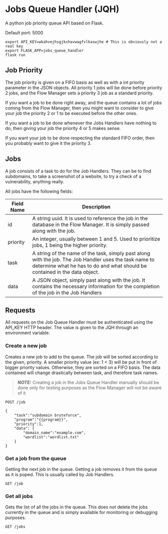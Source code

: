 # Jobs Queue Handler (JQH)

A python job priority queue API based on Flask. 

Default port: 5000

```
export API_KEY=wkahvejhsgjkshavwagfvlkaswjhe # This is obviously not a real key
export FLASK_APP=jobs_queue_handler
flask run
```

## Job Priority

The job priority is given on a FIFO basis as well as with a int priority parameter in the JSON objects. All priority 1 jobs will be done before priority 2 jobs, and the Flow Manager sets a priority 3 job as a standard priority. 

If you want a job to be done right away, and the queue contains a lot of jobs coming from the Flow Manager, then you might want to consider to give your job the priority 2 or 1 to be executed before the other ones. 

If you want a job to be done whenever the Jobs Handlers have nothing to do, then giving your job the priority 4 or 5 makes sense. 

If you want your job to be done respecting the standard FIFO order, then you probably want to give it the priority 3. 

## Jobs

A job consists of a task to do for the Job Handlers. They can be to find subdomains, to take a screenshot of a website, to try a check of a vulnerability, anything really.  

All jobs have the following fields:

|Field Name|Description|
|----------|-----------|
|id|A string uuid. It is used to reference the job in the database in the Flow Manager. It is simply passed along with the job.|
|priority|An integer, usually between 1 and 5. Used to prioritize jobs, 1 being the higher priority.|
|task|A string of the name of the task, simply past along with the job. The Job Handler uses the task name to determine what he has to do and what should be contained in the data object.|
|data|A JSON object, simply past along with the job. It contains the necessary information for the completion of the job in the Job Handlers|


## Requests

All requests on the Job Queue Handler must be authenticated using the API_KEY HTTP header. The value is given to the JQH through an environment variable.

### Create a new job

Creates a new job to add to the queue. The job will be sorted according to the given, priority. A smaller priority value (ex: 1 < 3) will be put in front of bigger priority values. Otherwise, they are sorted on a FIFO basis. The data contained will change drastically between task, and therefore task names.

> **_NOTE:_** Creating a job in the Jobs Queue Handler manually should be done only for testing purposes as the Flow Manager will not be aware of it

`POST /job`

```
{ 
    "task":"subdomain bruteforce", 
    "program":"{{program}}", 
    "priority":1, 
    "data": {
        "domain_name":"example.com",
        "wordlist":"wordlist.txt"
    }
}
```

### Get a job from the queue

Getting the next job in the queue. Getting a job removes it from the queue as it is poped. This is usually called by Job Handlers.

`GET /job`


### Get all jobs

Gets the list of all the jobs in the queue. This does not delete the jobs currently in the queue and is simply available for monitoring or debugging purposes. 

`GET /jobs`

